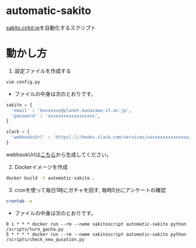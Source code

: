 # automatic-sakito
[sakito.cirkit.jp](https://sakito.cirkit.jp/)を自動化するスクリプト

# 動かし方
1. 設定ファイルを作成する
```bash
vim config.py
```
- ファイルの中身は次のとおりです。
```python
sakito = {
  'email' : 'bxxxxxxx@planet.kanazawa-it.ac.jp',
  'password' : 'xxxxxxxxxxxxxxxxxx',
}

slack = {
  'webhooksUrl' : 'https[:]//hooks.slack.com/services/xxxxxxxxxxxxxxxx/xxxxxxxxxxxxxxxx/xxxxxxxxxxxxxx',
}
```
webhookUrlは[こちら](https://slack.com/services/new/incoming-webhook)から生成してください。

2. Dockerイメージを作成
```bash
docker build -t automatic-sakito .
```

3. cronを使って毎日1時にガチャを回す, 毎時5分にアンケートの確認
```bash
crontab -e
```
- ファイルの中身は次のとおりです。
```crontab
0 1 * * * docker run --rm --name sakitoscript automatic-sakito python /scripts/turn_gacha.py
5 * * * * docker run --rm --name sakitoscript automatic-sakito python /scripts/check_new_qusation.py
```